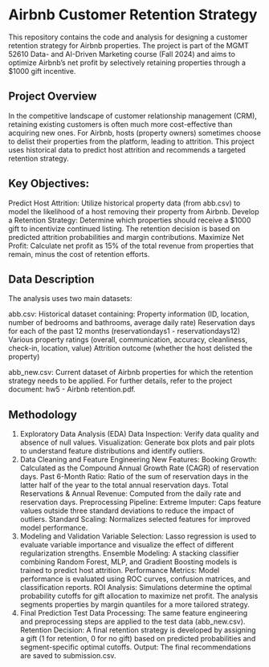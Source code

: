 # Airbnb Customer Retention Strategy

This repository contains the code and analysis for designing a customer retention strategy for Airbnb properties. The project is part of the MGMT 52610 Data- and AI-Driven Marketing course (Fall 2024) and aims to optimize Airbnb’s net profit by selectively retaining properties through a $1000 gift incentive.

## Project Overview
In the competitive landscape of customer relationship management (CRM), retaining existing customers is often much more cost-effective than acquiring new ones. For Airbnb, hosts (property owners) sometimes choose to delist their properties from the platform, leading to attrition. This project uses historical data to predict host attrition and recommends a targeted retention strategy.

## Key Objectives:
Predict Host Attrition: Utilize historical property data (from abb.csv) to model the likelihood of a host removing their property from Airbnb.
Develop a Retention Strategy: Determine which properties should receive a $1000 gift to incentivize continued listing. The retention decision is based on predicted attrition probabilities and margin contributions.
Maximize Net Profit: Calculate net profit as 15% of the total revenue from properties that remain, minus the cost of retention efforts.

## Data Description
The analysis uses two main datasets:

abb.csv: 
  Historical dataset containing:
  Property information (ID, location, number of bedrooms and bathrooms, average daily rate)
  Reservation days for each of the past 12 months (reservationdays1 - reservationdays12)
  Various property ratings (overall, communication, accuracy, cleanliness, check-in, location, value)
  Attrition outcome (whether the host delisted the property)

abb_new.csv: Current dataset of Airbnb properties for which the retention strategy needs to be applied.
For further details, refer to the project document: hw5 - Airbnb retention.pdf.

## Methodology
1. Exploratory Data Analysis (EDA)
Data Inspection: Verify data quality and absence of null values.
Visualization: Generate box plots and pair plots to understand feature distributions and identify outliers.
2. Data Cleaning and Feature Engineering
New Features:
Booking Growth: Calculated as the Compound Annual Growth Rate (CAGR) of reservation days.
Past 6-Month Ratio: Ratio of the sum of reservation days in the latter half of the year to the total annual reservation days.
Total Reservations & Annual Revenue: Computed from the daily rate and reservation days.
Preprocessing Pipeline:
Extreme Imputer: Caps feature values outside three standard deviations to reduce the impact of outliers.
Standard Scaling: Normalizes selected features for improved model performance.
3. Modeling and Validation
Variable Selection: Lasso regression is used to evaluate variable importance and visualize the effect of different regularization strengths.
Ensemble Modeling: A stacking classifier combining Random Forest, MLP, and Gradient Boosting models is trained to predict host attrition.
Performance Metrics: Model performance is evaluated using ROC curves, confusion matrices, and classification reports.
ROI Analysis: Simulations determine the optimal probability cutoffs for gift allocation to maximize net profit. The analysis segments properties by margin quantiles for a more tailored strategy.
4. Final Prediction
Test Data Processing: The same feature engineering and preprocessing steps are applied to the test data (abb_new.csv).
Retention Decision: A final retention strategy is developed by assigning a gift (1 for retention, 0 for no gift) based on predicted probabilities and segment-specific optimal cutoffs.
Output: The final recommendations are saved to submission.csv.

